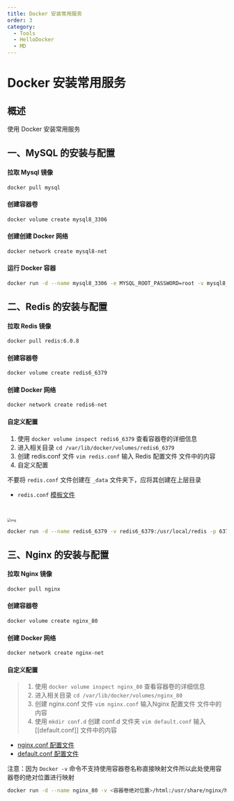 ```yaml
---
title: Docker 安装常用服务
order: 3
category:
  - Tools
  - HelloDocker
  - MD
---
```



# Docker 安装常用服务

## 概述

使用 Docker 安装常用服务

## 一、MySQL 的安装与配置

####  拉取 Mysql 镜像

```sh
docker pull mysql
```

#### 创建容器卷

```sh
docker volume create mysql8_3306
```

#### 创建创建 Docker 网络

```sh
docker network create mysql8-net
```

#### 运行 Docker 容器

```sh
docker run -d --name mysql8_3306 -e MYSQL_ROOT_PASSWORD=root -v mysql8_3306:/var/lib/mysql -p 3306:3306 --network=mysql8-net <镜像 id>

```



## 二、Redis 的安装与配置

#### 拉取 Redis 镜像

```sh
docker pull redis:6.0.8
```



#### 创建容器卷

```sh
docker volume create redis6_6379
```

#### 创建 Docker 网络

```sh
docker network create redis6-net
```

#### 自定义配置

1. 使用 `docker volume inspect redis6_6379` 查看容器卷的详细信息
2. 进入相关目录 `cd /var/lib/docker/volumes/redis6_6379`
3. 创建 redis.conf 文件 `vim redis.conf` 输入 Redis 配置文件 文件中的内容
4. 自定义配置

不要将 `redis.conf` 文件创建在 `_data` 文件夹下，应将其创建在上层目录

- `redis.conf` [模板文件](https://yong-gan-niu-niu-1311841992.cos.ap-beijing.myqcloud.com/dockerLibs/redis.conf)

​

<img src="https://cola-picgo-1311841992.cos.ap-beijing.myqcloud.com/20230416110553.png" alt="img" style="zoom:50%;" />

```sh
docker run -d --name redis6_6379 -v redis6_6379:/usr/local/redis -p 6379:6379 --network=redis6-net <镜像 id> redis-server /usr/local/redis/redis.conf
```


## 三、Nginx 的安装与配置

#### 拉取 Nginx 镜像

```sh
docker pull nginx
```



#### 创建容器卷

```sh
docker volume create nginx_80
```

#### 创建 Docker 网络

```sh
docker network create nginx-net
```

#### 自定义配置

> 1. 使用 `docker volume inspect nginx_80` 查看容器卷的详细信息
> 2. 进入相关目录 `cd /var/lib/docker/volumes/nginx_80`
> 3. 创建 nginx.conf 文件 `vim nginx.conf` 输入Nginx 配置文件 文件中的内容
> 4. 使用 `mkdir conf.d` 创建 conf.d 文件夹 `vim default.conf` 输入 [[default.conf]] 文件中的内容

- [nginx.conf 配置文件](https://yong-gan-niu-niu-1311841992.cos.ap-beijing.myqcloud.com/dockerLibs/nginx.conf)
- [default.conf 配置文件](https://yong-gan-niu-niu-1311841992.cos.ap-beijing.myqcloud.com/dockerLibs/default.conf)

注意：因为 `Docker -v` 命令不支持使用容器卷名称直接映射文件所以此处使用容器卷的绝对位置进行映射

```sh
docker run -d --name nginx_80 -v <容器卷绝对位置>/html:/usr/share/nginx/html -v <容器卷绝对位置>/nginx.conf:/etc/nginx/conf.conf -v <容器卷绝对位置>/conf.d:/etc/nginx/conf.d -p 80:80 --network=nginx-net <镜像 id>

```